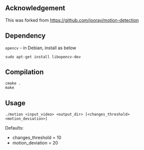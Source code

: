 ## Acknowledgement
This was forked from https://github.com/jooray/motion-detection

## Dependency
`opencv` - in Debian, install as below

    sudo apt-get install libopencv-dev

## Compilation

    cmake .
    make

## Usage

    ./motion <input_video> <output_dir> [<changes_threshold> <motion_deviation>]

Defaults:
- changes_threshold = 10
- motion_deviation = 20
